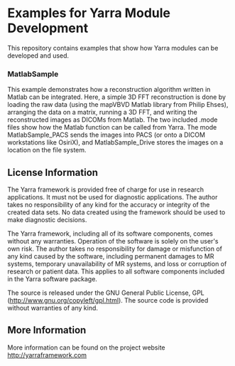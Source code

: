 # Examples for Yarra Module Development

This repository contains examples that show how Yarra modules can be developed and used.

### MatlabSample ###

This example demonstrates how a reconstruction algorithm written in Matlab can be integrated. Here, a simple 3D FFT reconstruction is done by loading the raw data (using the mapVBVD Matlab library from Philip Ehses), arranging the data on a matrix, running a 3D FFT, and writing the reconstructed images as DICOMs from Matlab. The two included .mode files show how the Matlab function can be called from Yarra. The mode MatlabSample_PACS sends the images into PACS (or onto a DICOM workstations like OsiriX), and MatlabSample_Drive stores the images on a location on the file system.

## License Information
The Yarra framework is provided free of charge for use in research applications. It must not be used for diagnostic applications. The author takes no responsibility of any kind for the accuracy or integrity of the created data sets. No data created using the framework should be used to make diagnostic decisions.

The Yarra framework, including all of its software components, comes without any warranties. Operation of the software is solely on the user's own risk. The author takes no responsibility for damage or misfunction of any kind caused by the software, including permanent damages to MR systems, temporary unavailability of MR systems, and loss or corruption of research or patient data. This applies to all software components included in the Yarra software package.

The source is released under the GNU General Public License, GPL (http://www.gnu.org/copyleft/gpl.html). The source code is provided without warranties of any kind.

## More Information
More information can be found on the project website http://yarraframework.com